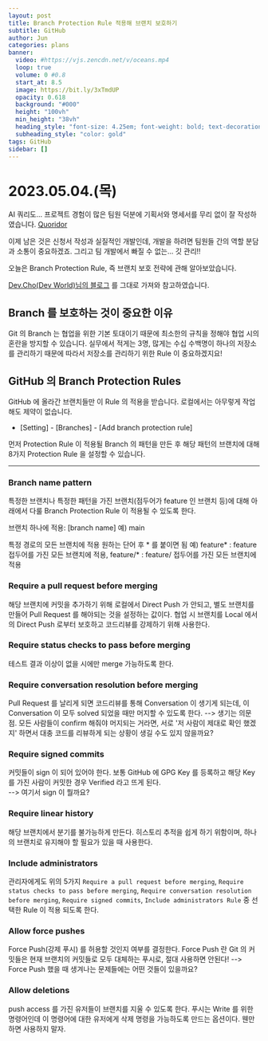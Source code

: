 ```yaml
---
layout: post
title: Branch Protection Rule 적용해 브랜치 보호하기
subtitle: GitHub
author: Jun
categories: plans
banner:
  video: #https://vjs.zencdn.net/v/oceans.mp4
  loop: true
  volume: 0 #0.8
  start_at: 8.5
  image: https://bit.ly/3xTmdUP
  opacity: 0.618
  background: "#000"
  height: "100vh"
  min_height: "38vh"
  heading_style: "font-size: 4.25em; font-weight: bold; text-decoration: underline"
  subheading_style: "color: gold"
tags: GitHub
sidebar: []
---
```



# 2023.05.04.(목)


AI 쿼리도... 
프로젝트 경험이 많은 팀원 덕분에 기획서와 명세서를 무리 없이 잘 작성하였습니다.
[Quoridor](https://github.com/junnie082/Quoridor)

이제 남은 것은 신청서 작성과 실질적인 개발인데, 개발을 하려면 팀원들 간의 역할 분담과 소통이 중요하겠죠.
그리고 팀 개발에서 빠질 수 없는... 깃 관리!!

오늘은 Branch Protection Rule, 즉 브랜치 보호 전략에 관해 알아보았습니다.

[Dev.Cho(Dev World)님의 블로그](https://kotlinworld.com/292#Require%C-%A-status%C-%A-checks%C-%A-to%C-%A-pass%C-%A-before%C-%A-merging) 를 그대로 가져와 참고하였습니다.




## Branch 를 보호하는 것이 중요한 이유

Git 의 Branch 는 협업을 위한 기본 토대이기 때문에 최소한의 규칙을 정해야 협업 시의 혼란을 방지할 수 있습니다. 실무에서 적게는 3명, 많게는 수십 수백명이 하나의 저장소를 관리하기 때문에 따라서 저장소를 관리하기 위한 Rule 이 중요하겠지요!


## GitHub 의 Branch Protection Rules

GitHub 에 올라간 브랜치들만 이 Rule 의 적용을 받습니다. 로컬에서는 아무렇게 작업해도 제약이 없습니다. 

* [Setting] - [Branches] - [Add branch protection rule]


먼저 Protection Rule 이 적용될 Branch 의 패턴을 만든 후 해당 패턴의 브랜치에 대해 8가지 Protection Rule 을 설정할 수 있습니다.

---------------------------------------------------------

### Branch name pattern

특정한 브랜치나 특정한 패턴을 가진 브랜치(점두어가 feature 인 브랜치 등)에 대해 아래에서 다룰 Branch Protection Rule 이 적용될 수 있도록 한다.

브랜치 하나에 적용: [branch name]
예) main

특정 경로의 모든 브랜치에 적용 원하는 단어 후 * 를 붙이면 됨
예) feature* : feature 접두어를 가진 모든 브랜치에 적용, feature/* : feature/ 접두어를 가진 모든 브랜치에 적용  
  
  
  
### Require a pull request before merging  
  
해당 브랜치에 커밋을 추가하기 위해 로컬에서 Direct Push 가 안되고, 별도 브랜치를 만들어 Pull Request 를 해야되는 것을 설정하는 값이다. 협업 시 브랜치를 Local 에서의 Direct Push 로부터 보호하고 코드리뷰를 강제하기 위해 사용한다.  
  
    

### Require status checks to pass before merging    
  
테스트 결과 이상이 없을 시에만 merge 가능하도록 한다.  



### Require conversation resolution before merging  

Pull Request 를 날리게 되면 코드리뷰를 통해 Conversation 이 생기게 되는데, 이 Conversation 이 모두 solved 되었을 때만 머지할 수 있도록 한다.
--> 생기는 의문점. 모든 사람들이 confirm 해줘야 머지되는 거라면, 서로 '저 사람이 제대로 확인 했겠지' 하면서 대충 코드를 리뷰하게 되는 상황이 생길 수도 있지 않을까요?   



### Require signed commits

커밋들이 sign 이 되어 있어야 한다. 보통 GitHub 에 GPG Key 를 등록하고 해당 Key 를 가진 사람이 커밋한 경우 Verified 라고 뜨게 된다.  
--> 여기서 sign 이 뭘까요?  



### Require linear history  

해당 브랜치에서 분기를 불가능하게 만든다. 히스토리 추적을 쉽게 하기 위함이며, 하나의 브랜치로 유지해야 할 필요가 있을 때 사용한다.



### Include administrators

관리자에게도 위의 5가지 `Require a pull request before merging`, `Require status checks to pass before merging`, `Require conversation resolution before merging`, `Require signed commits`, `Include administrators Rule` 중 선택한 Rule 이 적용 되도록 한다.


### Allow force pushes

Force Push(강제 푸시) 를 허용할 것인지 여부를 결정한다. Force Push 란 Git 의 커밋들은 현재 브랜치의 커밋들로 모두 대체하는 푸시로, 절대 사용하면 안된다!
--> Force Push 했을 때 생겨나는 문제들에는 어떤 것들이 있을까요?


  
### Allow deletions  

push access 를 가진 유저들이 브랜치를 지울 수 있도록 한다. 푸시는 Write 를 위한 명령어인데 이 명령어에 대한 유저에게 삭제 명령을 가능하도록 만드는 옵션이다. 웬만하면 사용하지 말자. 

